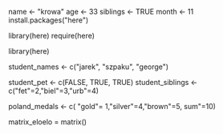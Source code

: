 name <- "krowa"
age <- 33
siblings <- TRUE
month <- 11
install.packages("here")
    
library(here)
require(here)

library(here)

student_names <- c("jarek", "szpaku", "george")


student_pet <- c(FALSE, TRUE, TRUE)
student_siblings <- c("fet"=2,"biel"=3,"urb"=4)

poland_medals <- c( "gold"= 1,"silver"=4,"brown"=5, sum"=10)

matrix_eloelo = matrix()
